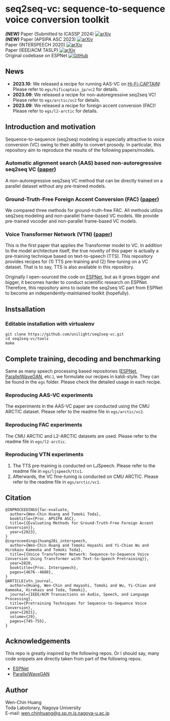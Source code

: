 # seq2seq-vc: sequence-to-sequence voice conversion toolkit

_**(NEW)**_ Paper (Submitted to ICASSP 2024) [![arXiv](https://img.shields.io/badge/arXiv-2309.07598-b31b1b.svg)](https://arxiv.org/abs/2309.07598)  
_**(NEW)**_ Paper (APSIPA ASC 2023) [![arXiv](https://img.shields.io/badge/arXiv-2309.02133-b31b1b.svg)](https://arxiv.org/abs/2309.02133)  
Paper (INTERSPEECH 2020) [![arXiv](https://img.shields.io/badge/arXiv-1912.06813-b31b1b.svg)](https://arxiv.org/abs/1912.06813)  
Paper (IEEE/ACM TASLP)  [![arXiv](https://img.shields.io/badge/arXiv-2008.03088-b31b1b.svg)](https://arxiv.org/abs/2008.03088)  
Original codebase on ESPNet [![GitHub](https://img.shields.io/badge/github-%23121011.svg?style=for-the-badge&logo=github&logoColor=white)](https://github.com/espnet/espnet/tree/master/egs/arctic/vc1)  

## News

- **2023.10**: We released a recipe for running AAS-VC on [Hi-Fi-CAPTAIN](https://ast-astrec.nict.go.jp/en/release/hi-fi-captain/)! Please refer to `egs/hificaptain_jp/vc2` for details.
- **2023.09**: We released a recipe for non-autoregressive seq2seq VC! Please refer to `egs/arctic/vc2` for details.
- **2023.09**: We released a recipe for foreign accent conversion (FAC)! Please refer to `egs/l2-arctic` for details.

## Introduction and motivation

Sequence-to-sequence (seq2seq) modeling is especially attractive to voice conversion (VC) owing to their ability to convert prosody. In particular, this repository aim to reproduce the results of the following papers/models.

### Automatic alignment search (AAS) based non-autoregressive seq2seq VC ([paper](https://arxiv.org/abs/2309.07598))
A non-autoregressive seq2seq VC method that can be directly trained on a parallel dataset without any pre-trained models.

### Ground-Truth-Free Foreign Accent Conversion (FAC) ([paper](https://arxiv.org/abs/2309.02133))
We compared three methods for ground-truth-free FAC. All methods utilize seq2seq modeling and non-parallel frame-based VC models. We provide pre-trained vocoder and non-parallel frame-based VC models.

### Voice Transformer Network (VTN) ([paper](https://arxiv.org/abs/1912.06813))
This is the first paper that applies the Transformer model to VC. In addition to the model architecture itself, the true novelty of this paper is actually a pre-training technique based on text-to-speech (TTS). This repository provides recipes for (1) TTS pre-training and (2) fine-tuning on a VC dataset. That is to say, TTS is also available in this repository.

Originally I open-sourced the code on [ESPNet](https://github.com/espnet/espnet), but as it grows bigger and bigger, it becomes harder to conduct scientific research on ESPNet. Therefore, this repository aims to isolate the seq2seq VC part from ESPNet to become an independently-maintained toolkit (hopefully).


## Instsallation 

### Editable installation with virtualenv 

```
git clone https://github.com/unilight/seq2seq-vc.git
cd seq2seq-vc/tools
make
```

## Complete training, decoding and benchmarking

Same as many speech processing based repositories ([ESPNet](https://github.com/espnet/espnet), [ParallelWaveGAN](https://github.com/kan-bayashi/ParallelWaveGAN), etc.), we formulate our recipes in kaldi-style. They can be found in the `egs` folder. Please check the detailed usage in each recipe.

### Reproducing AAS-VC experiments
The experiments in the AAS-VC paper are conducted using the CMU ARCTIC dataset. Please refer to the readme file in `egs/arctic/vc2`.

### Reproducing FAC experiments

The CMU ARCTIC and L2-ARCTIC datasets are used. Please refer to the readme file in `egs/l2-arctic`.

### Reproducing VTN experiments

1. The TTS pre-training is conducted on LJSpeech. Please refer to the readme file in `egs/ljspeech/tts1`.
2. Afterwards, the VC fine-tuning is conducted on CMU ARCTIC. Please refer to the readme file in `egs/arctic/vc1`.

## Citation

```
@INPROCEEDINGS{fac-evaluate,
  author={Wen-Chin Huang and Tomoki Toda},
  booktitle={Proc. APSIPA ASC},
  title={{Evaluating Methods for Ground-Truth-Free Foreign Accent Conversion}},
  year={2023},
}
@inproceedings{huang20i_interspeech,
  author={Wen-Chin Huang and Tomoki Hayashi and Yi-Chiao Wu and Hirokazu Kameoka and Tomoki Toda},
  title={{Voice Transformer Network: Sequence-to-Sequence Voice Conversion Using Transformer with Text-to-Speech Pretraining}},
  year=2020,
  booktitle={Proc. Interspeech},
  pages={4676--4680},
}
@ARTICLE{vtn_journal,
  author={Huang, Wen-Chin and Hayashi, Tomoki and Wu, Yi-Chiao and Kameoka, Hirokazu and Toda, Tomoki},
  journal={IEEE/ACM Transactions on Audio, Speech, and Language Processing}, 
  title={Pretraining Techniques for Sequence-to-Sequence Voice Conversion}, 
  year={2021},
  volume={29},
  pages={745-755},
}
```

## Acknowledgements

This repo is greatly inspired by the following repos. Or I should say, many code snippets are directly taken from part of the following repos.

- [ESPNet](https://github.com/espnet/espnet)
- [ParallelWaveGAN](https://github.com/kan-bayashi/ParallelWaveGAN/)

## Author

Wen-Chin Huang  
Toda Labotorary, Nagoya University  
E-mail: wen.chinhuang@g.sp.m.is.nagoya-u.ac.jp
